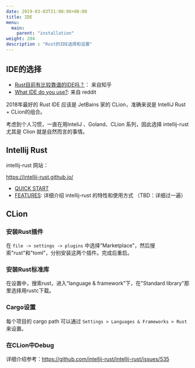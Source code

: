 ```yaml
---
date: 2019-03-03T21:00:00+08:00
title: IDE
menu:
  main:
    parent: "installation"
weight: 204
description : "Rust的IDE选择和设置"
---
```


## IDE的选择

- [Rust目前有比较靠谱的IDE吗？](https://www.zhihu.com/question/40914986)： 来自知乎
- [What IDE do you use?](https://www.reddit.com/r/rust/comments/7vgelh/what_ide_do_you_use/): 来自 reddit

2018年最好的 Rust IDE 应该是 JetBains 家的 CLion，准确来说是 IntelliJ Rust + CLion的组合。

考虑到个人习惯，一直在用InteliJ 、Goland、CLion 系列，因此选择 intellij-rust尤其是 Clion 就是自然而言的事情。

## Intellij Rust

intellij-rust 网站：

https://intellij-rust.github.io/

- [QUICK START](https://intellij-rust.github.io/docs/quick-start.html)
- [FEATURES](https://intellij-rust.github.io/features/): 详细介绍 intellij-rust 的特性和使用方式 （TBD：详细过一遍）

## CLion

### 安装Rust插件

在 `file -> settings -> plugins` 中选择"Marketplace"，然后搜索"rust"和"toml"，分别安装这两个插件。完成后重启。

### 安装Rust标准库

在设置中，搜索rust，进入“language & framework”下，在"Standard library"那里选择用rustc下载。

### Cargo设置

每个项目的 cargo path 可以通过 `Settings > Languages & Frameworks > Rust` 来设置。

### 在CLion中Debug

详细介绍参考：https://github.com/intellij-rust/intellij-rust/issues/535
